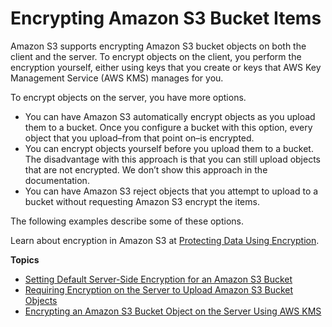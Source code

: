 # Encrypting Amazon S3 Bucket Items<a name="s3-examples-encryption"></a>

Amazon S3 supports encrypting Amazon S3 bucket objects on both the client and the server\. To encrypt objects on the client, you perform the encryption yourself, either using keys that you create or keys that AWS Key Management Service \(AWS KMS\) manages for you\.

To encrypt objects on the server, you have more options\.
+ You can have Amazon S3 automatically encrypt objects as you upload them to a bucket\. Once you configure a bucket with this option, every object that you upload–from that point on–is encrypted\.
+ You can encrypt objects yourself before you upload them to a bucket\. The disadvantage with this approach is that you can still upload objects that are not encrypted\. We don’t show this approach in the documentation\.
+ You can have Amazon S3 reject objects that you attempt to upload to a bucket without requesting Amazon S3 encrypt the items\.

The following examples describe some of these options\.

Learn about encryption in Amazon S3 at [Protecting Data Using Encryption](https://docs.aws.amazon.com/AmazonS3/latest/dev/UsingEncryption.html)\.

**Topics**
+ [Setting Default Server\-Side Encryption for an Amazon S3 Bucket](s3-example-default-server-side-encryption.md)
+ [Requiring Encryption on the Server to Upload Amazon S3 Bucket Objects](s3-example-enforce-server-side-encryption.md)
+ [Encrypting an Amazon S3 Bucket Object on the Server Using AWS KMS](s3-example-server-side-encryption-with-kms.md)